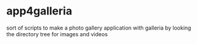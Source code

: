 app4galleria
============

sort of scripts to make a photo gallery application with galleria by looking the directory tree for images and videos